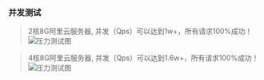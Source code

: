 ###   并发测试     
> 2核8G阿里云服务器, 并发（Qps）可以达到1w+，所有请求100%成功！  
![压力测试图](http://139.196.101.31:2080/concurrent.png)  

> 4核8G阿里云服务器, 并发（Qps）可以达到1.6w+，所有请求100%成功！  
![压力测试图](http://139.196.101.31:2080/images/bench_test2.png)  
